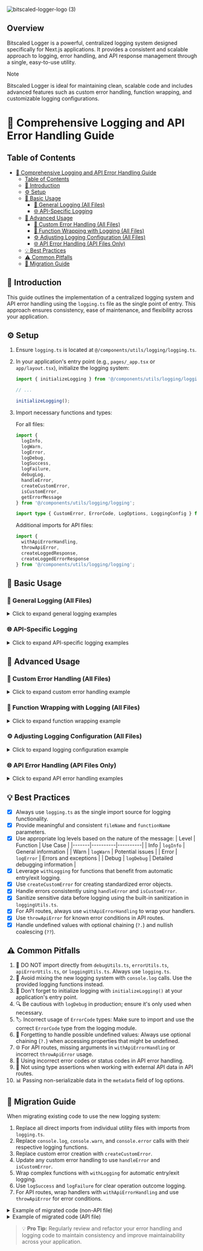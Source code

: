 ![bitscaled-logger-logo (3)](https://github.com/user-attachments/assets/0252d753-71be-47fe-9002-7d1ca482af39)


## Overview

Bitscaled Logger is a powerful, centralized logging system designed specifically for Next.js applications. It provides a consistent and scalable approach to logging, error handling, and API response management through a single, easy-to-use utility.

> [!NOTE]
> Bitscaled Logger is ideal for maintaining clean, scalable code and includes advanced features such as custom error handling, function wrapping, and customizable logging configurations.

# 📘 Comprehensive Logging and API Error Handling Guide

## Table of Contents

- [📘 Comprehensive Logging and API Error Handling Guide](#-comprehensive-logging-and-api-error-handling-guide)
  - [Table of Contents](#table-of-contents)
  - [🚀 Introduction](#-introduction)
  - [⚙️ Setup](#️-setup)
  - [🔰 Basic Usage](#-basic-usage)
    - [📝 General Logging (All Files)](#-general-logging-all-files)
    - [🌐 API-Specific Logging](#-api-specific-logging)
  - [🔧 Advanced Usage](#-advanced-usage)
    - [🚨 Custom Error Handling (All Files)](#-custom-error-handling-all-files)
    - [🔄 Function Wrapping with Logging (All Files)](#-function-wrapping-with-logging-all-files)
    - [⚙️ Adjusting Logging Configuration (All Files)](#️-adjusting-logging-configuration-all-files)
    - [🌐 API Error Handling (API Files Only)](#-api-error-handling-api-files-only)
  - [💡 Best Practices](#-best-practices)
  - [⚠️ Common Pitfalls](#️-common-pitfalls)
  - [🔄 Migration Guide](#-migration-guide)

## 🚀 Introduction

This guide outlines the implementation of a centralized logging system and API error handling using the `logging.ts` file as the single point of entry. This approach ensures consistency, ease of maintenance, and flexibility across your application.

## ⚙️ Setup

1. Ensure `logging.ts` is located at `@/components/utils/logging/logging.ts`.

2. In your application's entry point (e.g., `pages/_app.tsx` or `app/layout.tsx`), initialize the logging system:

   ```typescript
   import { initializeLogging } from '@/components/utils/logging/logging';

   // ...

   initializeLogging();
   ```

3. Import necessary functions and types:

   For all files:
   ```typescript
   import {
     logInfo,
     logWarn,
     logError,
     logDebug,
     logSuccess,
     logFailure,
     debugLog,
     handleError,
     createCustomError,
     isCustomError,
     getErrorMessage
   } from '@/components/utils/logging/logging';

   import type { CustomError, ErrorCode, LogOptions, LoggingConfig } from '@/components/utils/logging/logging';
   ```

   Additional imports for API files:
   ```typescript
   import {
     withApiErrorHandling,
     throwApiError,
     createLoggedResponse,
     createLoggedErrorResponse
   } from '@/components/utils/logging/logging';
   ```

## 🔰 Basic Usage

### 📝 General Logging (All Files)

<details>
<summary>Click to expand general logging examples</summary>

```typescript
logInfo('fileName', 'functionName', 'action', 'message', { metadata: { key: 'value' } });
logWarn('fileName', 'functionName', 'action', 'warning message', { showToast: true });
logError('fileName', 'functionName', 'action', 'error message', { error: new Error('Something went wrong') });
logDebug('fileName', 'functionName', 'action', 'debug message', { metadata: { debug: 'info' } });

// Success and Failure Logging
logSuccess('fileName', 'functionName', 'Operation completed successfully', { result: 'data' });
logFailure('fileName', 'functionName', 'Operation failed', new Error('Failure reason'));

// Debug Logging
debugLog('fileName', 'functionName', 'action', 'Debug message', { extraInfo: 'Additional debug data' });
```

</details>

### 🌐 API-Specific Logging

<details>
<summary>Click to expand API-specific logging examples</summary>

```typescript
// Creating Responses
return createLoggedResponse(200, { data: "success" }, "fileName", "GET");
return createLoggedErrorResponse("Error occurred", "fileName", "POST", 400);
```

</details>

## 🔧 Advanced Usage

### 🚨 Custom Error Handling (All Files)

<details>
<summary>Click to expand custom error handling example</summary>

```typescript
try {
  throw createCustomError('NOT_FOUND', 404, 'Resource not found');
} catch (error) {
  handleError('fileName', 'functionName', 'action', error, 'Additional info');
  
  if (isCustomError(error)) {
    console.log(error.code, error.statusCode);
  }
  
  const errorMessage = getErrorMessage(error);
}
```

</details>

### 🔄 Function Wrapping with Logging (All Files)

<details>
<summary>Click to expand function wrapping example</summary>

```typescript
import { withLogging } from '@/components/utils/logging/logging';

const myFunction = withLogging('fileName', 'myFunction', (param1, param2) => {
  // Your function logic here
  return result;
});
```

</details>

### ⚙️ Adjusting Logging Configuration (All Files)

<details>
<summary>Click to expand logging configuration example</summary>

```typescript
import { setLoggingConfig, LoggingConfig } from '@/components/utils/logging/logging';

const customConfig: Partial<LoggingConfig> = {
  logFunctionCalls: false,
  logDebugInProduction: true,
};

setLoggingConfig(customConfig);
```

</details>

### 🌐 API Error Handling (API Files Only)

<details>
<summary>Click to expand API error handling examples</summary>

Using `withApiErrorHandling`:

```typescript
export const GET = withApiErrorHandling(
  "fileName",                      // For logging purposes
  "handlerName",                   // For logging purposes
  "UNEXPECTED_ERROR" as ErrorCode, // Default error code
  async (req: NextRequest) => {
    // Your handler logic here
  }
);
```

Using `throwApiError`:

```typescript
throwApiError(ErrorCode, "Error message", statusCode);
```

Handling External API Responses:

```typescript
const value = response.data?.reports?.[0]?.data?.rows?.[0]?.metrics?.[0]?.values?.[0] ?? "0";

const dimensions = row.dimensions as string[];
const metrics = row.metrics as Array<{ values: string[] }>;

if (!response.data?.reports?.length) {
  throwApiError("API_ERROR", "No report data received", 500);
}
```

</details>

## 💡 Best Practices

- [x] Always use `logging.ts` as the single import source for logging functionality.
- [x] Provide meaningful and consistent `fileName` and `functionName` parameters.
- [x] Use appropriate log levels based on the nature of the message:
  | Level | Function | Use Case |
  |-------|----------|----------|
  | Info | `logInfo` | General information |
  | Warn | `logWarn` | Potential issues |
  | Error | `logError` | Errors and exceptions |
  | Debug | `logDebug` | Detailed debugging information |
- [x] Leverage `withLogging` for functions that benefit from automatic entry/exit logging.
- [x] Use `createCustomError` for creating standardized error objects.
- [x] Handle errors consistently using `handleError` and `isCustomError`.
- [x] Sanitize sensitive data before logging using the built-in sanitization in `loggingUtils.ts`.
- [x] For API routes, always use `withApiErrorHandling` to wrap your handlers.
- [x] Use `throwApiError` for known error conditions in API routes.
- [x] Handle undefined values with optional chaining (`?.`) and nullish coalescing (`??`).

## ⚠️ Common Pitfalls

1. 🚫 DO NOT import directly from `debugUtils.ts`, `errorUtils.ts`, `apiErrorUtils.ts`, or `loggingUtils.ts`. Always use `logging.ts`.
2. 🚫 Avoid mixing the new logging system with `console.log` calls. Use the provided logging functions instead.
3. 🔑 Don't forget to initialize logging with `initializeLogging()` at your application's entry point.
4. 🔍 Be cautious with `logDebug` in production; ensure it's only used when necessary.
5. 🏷️ Incorrect usage of `ErrorCode` types: Make sure to import and use the correct `ErrorCode` type from the logging module.
6. 🔗 Forgetting to handle possible undefined values: Always use optional chaining (`?.`) when accessing properties that might be undefined.
7. 🌐 For API routes, missing arguments in `withApiErrorHandling` or incorrect `throwApiError` usage.
8. 🔢 Using incorrect error codes or status codes in API error handling.
9. 🧩 Not using type assertions when working with external API data in API routes.
10. 📊 Passing non-serializable data in the `metadata` field of log options.

## 🔄 Migration Guide

When migrating existing code to use the new logging system:

1. Replace all direct imports from individual utility files with imports from `logging.ts`.
2. Replace `console.log`, `console.warn`, and `console.error` calls with their respective logging functions.
3. Replace custom error creation with `createCustomError`.
4. Update any custom error handling to use `handleError` and `isCustomError`.
5. Wrap complex functions with `withLogging` for automatic entry/exit logging.
6. Use `logSuccess` and `logFailure` for clear operation outcome logging.
7. For API routes, wrap handlers with `withApiErrorHandling` and use `throwApiError` for error conditions.

<details>
<summary>Example of migrated code (non-API file)</summary>

```typescript
import { 
  logInfo, 
  logError, 
  createCustomError, 
  handleError, 
  withLogging 
} from '@/components/utils/logging/logging';

const performOperation = withLogging('fileName', 'performOperation', async (data) => {
  try {
    logInfo('fileName', 'performOperation', 'Starting', 'Beginning operation', { metadata: { inputData: data } });
    
    // Your operation logic here
    const result = await someAsyncOperation(data);
    
    logInfo('fileName', 'performOperation', 'Completed', 'Operation successful', { metadata: { result } });
    return result;
  } catch (error) {
    const customError = createCustomError('OPERATION_FAILED', 500, 'Failed to perform operation');
    handleError('fileName', 'performOperation', 'OperationFailed', customError, `Failed with input: ${JSON.stringify(data)}`);
    throw customError;
  }
});
```

</details>

<details>
<summary>Example of migrated code (API file)</summary>

```typescript
import { 
  withApiErrorHandling, 
  throwApiError, 
  logInfo, 
  createLoggedResponse 
} from '@/components/utils/logging/logging';

export const GET = withApiErrorHandling(
  'api-fileName',
  'getHandler',
  'UNEXPECTED_ERROR' as ErrorCode,
  async (req: NextRequest) => {
    try {
      logInfo('api-fileName', 'getHandler', 'Processing', 'Processing API request');
      
      // Your API logic here
      const result = await someApiOperation();
      
      return createLoggedResponse(200, { success: true, data: result }, 'api-fileName', 'getHandler');
    } catch (error) {
      throwApiError('API_ERROR', 'Failed to process request', 500);
    }
  }
);
```

</details>

> 💡 **Pro Tip:** Regularly review and refactor your error handling and logging code to maintain consistency and improve maintainability across your application.
